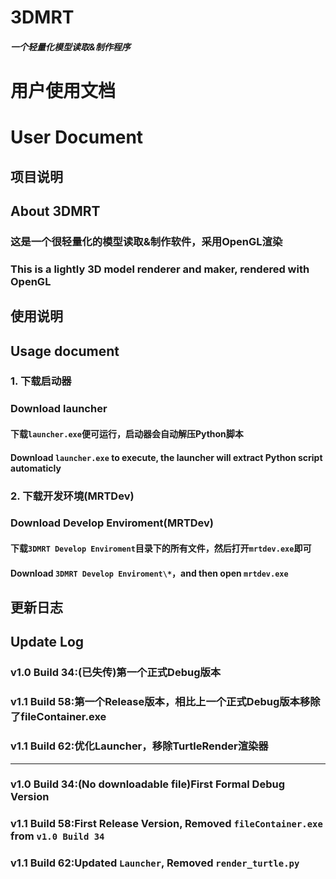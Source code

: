 # 3DMRT
##### 一个轻量化模型读取&amp;制作程序
# 用户使用文档
# User Document
## 项目说明
## About 3DMRT
### 这是一个很轻量化的模型读取&amp;制作软件，采用OpenGL渲染
### This is a lightly 3D model renderer and maker, rendered with OpenGL
## 使用说明
## Usage document
### 1. 下载启动器
###    Download launcher
#### 下载`launcher.exe`便可运行，启动器会自动解压Python脚本
#### Download `launcher.exe` to execute, the launcher will extract Python script automaticly
### 2. 下载开发环境(MRTDev)
###    Download Develop Enviroment(MRTDev)
#### 下载`3DMRT Develop Enviroment`目录下的所有文件，然后打开`mrtdev.exe`即可
#### Download `3DMRT Develop Enviroment\*`，and then open `mrtdev.exe`
## 更新日志
## Update Log
### v1.0 Build 34:(已失传)第一个正式Debug版本
### v1.1 Build 58:第一个Release版本，相比上一个正式Debug版本移除了fileContainer.exe
### v1.1 Build 62:优化Launcher，移除TurtleRender渲染器
---
### v1.0 Build 34:(No downloadable file)First Formal Debug Version
### v1.1 Build 58:First Release Version, Removed `fileContainer.exe` from `v1.0 Build 34`
### v1.1 Build 62:Updated `Launcher`, Removed `render_turtle.py`
